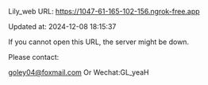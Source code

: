Lily_web URL: https://1047-61-165-102-156.ngrok-free.app

Updated at: 2024-12-08 18:15:37

If you cannot open this URL, the server might be down.

Please contact: 

goley04@foxmail.com Or Wechat:GL_yeaH